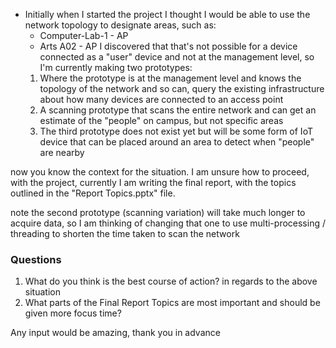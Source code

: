 - Initially when I started the project I thought I would be able to use the network topology to designate areas, such as:
  - Computer-Lab-1 - AP
  - Arts A02 - AP
    I discovered that that's not possible for a device connected as a "user" device and not at the management level, so I'm currently making two prototypes:
  1.  Where the prototype is at the management level and knows the topology of the network and so can, query the existing infrastructure about how many devices are connected to an access point
  2.  A scanning prototype that scans the entire network and can get an estimate of the "people" on campus, but not specific areas
  3.  The third prototype does not exist yet but will be some form of IoT device that can be placed around an area to detect when "people" are nearby

now you know the context for the situation. I am unsure how to proceed, with the project, currently I am writing the final report, with the topics outlined in the "Report Topics.pptx" file.

note the second prototype (scanning variation) will take much longer to acquire data, so I am thinking of changing that one to use multi-processing / threading to shorten the time taken to scan the network

### Questions

1. What do you think is the best course of action? in regards to the above situation
2. What parts of the Final Report Topics are most important and should be given more focus time?

Any input would be amazing,
thank you in advance
